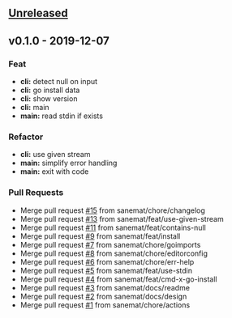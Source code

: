 <a name="unreleased"></a>
## [Unreleased]


<a name="v0.1.0"></a>
## v0.1.0 - 2019-12-07
### Feat
- **cli:** detect null on input
- **cli:** go install data
- **cli:** show version
- **cli:** main
- **main:** read stdin if exists

### Refactor
- **cli:** use given stream
- **main:** simplify error handling
- **main:** exit with code

### Pull Requests
- Merge pull request [#15](https://github.com/sanemat/go-xgoinstall/issues/15) from sanemat/chore/changelog
- Merge pull request [#13](https://github.com/sanemat/go-xgoinstall/issues/13) from sanemat/feat/use-given-stream
- Merge pull request [#11](https://github.com/sanemat/go-xgoinstall/issues/11) from sanemat/feat/contains-null
- Merge pull request [#9](https://github.com/sanemat/go-xgoinstall/issues/9) from sanemat/feat/install
- Merge pull request [#7](https://github.com/sanemat/go-xgoinstall/issues/7) from sanemat/chore/goimports
- Merge pull request [#8](https://github.com/sanemat/go-xgoinstall/issues/8) from sanemat/chore/editorconfig
- Merge pull request [#6](https://github.com/sanemat/go-xgoinstall/issues/6) from sanemat/chore/err-help
- Merge pull request [#5](https://github.com/sanemat/go-xgoinstall/issues/5) from sanemat/feat/use-stdin
- Merge pull request [#4](https://github.com/sanemat/go-xgoinstall/issues/4) from sanemat/feat/cmd-x-go-install
- Merge pull request [#3](https://github.com/sanemat/go-xgoinstall/issues/3) from sanemat/docs/readme
- Merge pull request [#2](https://github.com/sanemat/go-xgoinstall/issues/2) from sanemat/docs/design
- Merge pull request [#1](https://github.com/sanemat/go-xgoinstall/issues/1) from sanemat/chore/actions


[Unreleased]: https://github.com/sanemat/go-xgoinstall/compare/v0.1.0...HEAD
